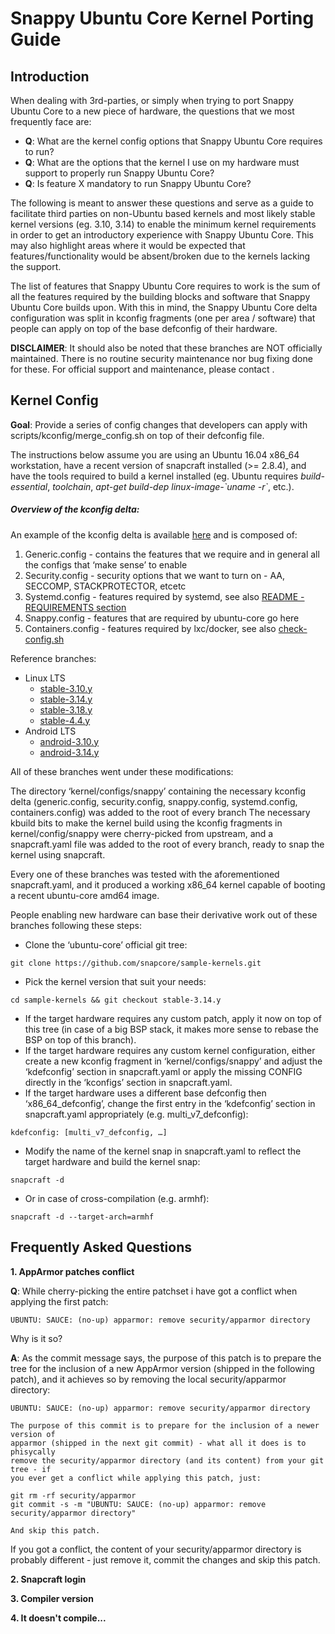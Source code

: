 # Snappy Ubuntu Core Kernel Porting Guide

## Introduction

When dealing with 3rd-parties, or simply when trying to port Snappy Ubuntu Core
to a new piece of hardware, the questions that we most frequently face are:

* **Q**: What are the kernel config options that Snappy Ubuntu Core requires to run?
* **Q**: What are the options that the kernel I use on my hardware must support to properly run Snappy Ubuntu Core?
* **Q**: Is feature X mandatory to run Snappy Ubuntu Core?

The following is meant to answer these questions and serve as a guide to
facilitate third parties on non-Ubuntu based kernels and most likely stable
kernel versions (eg. 3.10, 3.14) to enable the minimum kernel requirements in
order to get an introductory experience with Snappy Ubuntu Core. This may also
highlight areas where it would be expected that features/functionality would be
absent/broken due to the kernels lacking the support.

The list of features that Snappy Ubuntu Core requires to work is the sum of all
the features required by the building blocks and software that Snappy Ubuntu
Core builds upon.  With this in mind, the Snappy Ubuntu Core delta configuration
was split in kconfig fragments (one per area / software) that people can apply
on top of the base defconfig of their hardware.


**DISCLAIMER**:  It should also be noted that these branches are NOT officially maintained.
There is no routine security maintenance nor bug fixing done for these.  For
official support and maintenance, please contact <???@???>.

## Kernel Config

**Goal**: Provide a series of config changes that developers can apply with
scripts/kconfig/merge_config.sh on top of their defconfig file. 

The instructions below assume you are using an Ubuntu 16.04 x86_64 workstation,
have a recent version of snapcraft installed (>= 2.8.4), and have the tools
required to build a kernel installed (eg. Ubuntu requires *build-essential*,
*toolchain*, *apt-get build-dep linux-image-\`uname -r\`*, etc.).

##### Overview of the kconfig delta:

An example of the kconfig delta is available [here](https://github.com/snapcore/sample-kernels/tree/stable-3.14.y/kernel/configs/snappy) and is composed of:

 1. Generic.config - contains the features that we require and in general all the configs that ‘make sense’ to enable 
 2. Security.config - security options that we want to turn on - AA, SECCOMP, STACKPROTECTOR, etcetc
 3. Systemd.config - features required by systemd, see also [README -
REQUIREMENTS section](https://github.com/systemd/systemd/blob/master/README)
 4. Snappy.config - features that are required by ubuntu-core go here
 5. Containers.config - features required by lxc/docker, see also [check-config.sh](https://github.com/docker/docker/blob/master/contrib/check-config.sh)

Reference branches:
 * Linux LTS
	* [stable-3.10.y](https://github.com/snapcore/sample-kernels/tree/stable-3.10.y)
	* [stable-3.14.y](https://github.com/snapcore/sample-kernels/tree/stable-3.14.y)
	* [stable-3.18.y](https://github.com/snapcore/sample-kernels/tree/stable-3.18.y)
	* [stable-4.4.y](https://github.com/snapcore/sample-kernels/tree/stable-4.4.y)
 * Android LTS
	* [android-3.10.y](https://github.com/snapcore/sample-kernels/tree/android-3.10.y)
	* [android-3.14.y](https://github.com/snapcore/sample-kernels/tree/android-3.14.y)

All of these branches went under these modifications:

The directory ‘kernel/configs/snappy’ containing the necessary kconfig delta
(generic.config, security.config, snappy.config, systemd.config,
containers.config) was added to the root of every branch
The necessary kbuild bits to make the kernel build using the kconfig fragments
in kernel/config/snappy were cherry-picked from upstream, and
a snapcraft.yaml file was added to the root of every branch, ready to snap the
kernel using snapcraft.

Every one of these branches was tested with the aforementioned snapcraft.yaml,
and it produced a working x86_64 kernel capable of booting a recent ubuntu-core
amd64 image.

People enabling new hardware can base their derivative work out of these
branches following these steps:

* Clone the ‘ubuntu-core’ official git tree:
```
git clone https://github.com/snapcore/sample-kernels.git
```
* Pick the kernel version that suit your needs:
```
cd sample-kernels && git checkout stable-3.14.y
```
* If the target hardware requires any custom patch, apply it now on top of this
tree (in case of a big BSP stack, it makes more sense to rebase the BSP on top
of this branch).
* If the target hardware requires any custom kernel configuration, either create a
new kconfig fragment in ‘kernel/configs/snappy’ and adjust the ‘kdefconfig’
section in snapcraft.yaml or apply the missing CONFIG directly in the
‘kconfigs’ section in snapcraft.yaml.
* If the target hardware uses a different base defconfig then ‘x86_64_defconfig’,
change the first entry in the ‘kdefconfig’ section in snapcraft.yaml
appropriately (e.g. multi_v7_defconfig):
```
kdefconfig: [multi_v7_defconfig, …]
```
* Modify the name of the kernel snap in snapcraft.yaml to reflect the target
hardware and build the kernel snap:
```
snapcraft -d
```
* Or in case of cross-compilation (e.g. armhf):
```
snapcraft -d --target-arch=armhf
```

## Frequently Asked Questions

**1. AppArmor patches conflict**

**Q**: While cherry-picking the entire patchset i have got a conflict when applying the first patch:

```
UBUNTU: SAUCE: (no-up) apparmor: remove security/apparmor directory
```

Why is it so?

**A**: As the commit message says, the purpose of this patch is to prepare the
tree for the inclusion of a new AppArmor version (shipped in the following
patch), and it achieves so by removing the local security/apparmor directory:

```
UBUNTU: SAUCE: (no-up) apparmor: remove security/apparmor directory

The purpose of this commit is to prepare for the inclusion of a newer version of
apparmor (shipped in the next git commit) - what all it does is to phisycally
remove the security/apparmor directory (and its content) from your git tree - if
you ever get a conflict while applying this patch, just:

git rm -rf security/apparmor
git commit -s -m "UBUNTU: SAUCE: (no-up) apparmor: remove security/apparmor directory"

And skip this patch.
```

If you got a conflict, the content of your security/apparmor directory is
probably different - just remove it, commit the changes and skip this patch.

**2. Snapcraft login**

**3. Compiler version**

**4. It doesn't compile...**
